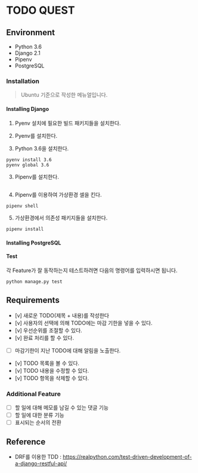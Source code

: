 # TODO QUEST

## Environment

* Python 3.6
* Django 2.1
* Pipenv
* PostgreSQL

### Installation

> Ubuntu 기준으로 작성한 메뉴얼입니다.

#### Installing Django
1. Pyenv 설치에 필요한 빌드 패키지들을 설치한다.

2. Pyenv를 설치한다.

3. Python 3.6을 설치한다.
```
pyenv install 3.6
pyenv global 3.6
```
3. Pipenv를 설치한다.
```sh

```
4. Pipenv를 이용하여 가상환경 셀을 킨다.
```sh
pipenv shell
```
5. 가상환경에서 의존성 패키지들을 설치한다.
```sh
pipenv install
```

#### Installing PostgreSQL

> 


#### Test

각 Feature가 잘 동작하는지 테스트하려면 다음의 명령어를 입력하시면 됩니다.

```sh
python manage.py test
```

## Requirements

* [v] 새로운 TODO(제목 + 내용)를 작성한다
* [v] 사용자의 선택에 의해 TODO에는 마감 기한을 넣을 수 있다.
* [v] 우선순위를 조절할 수 있다.
* [v] 완료 처리를 할 수 있다.
* [ ] 마감기한이 지난 TODO에 대해 알림을 노출한다.
* [v] TODO 목록을 볼 수 있다.
* [v] TODO 내용을 수정할 수 있다.
* [v] TODO 항목을 삭제할 수 있다.

### Additional Feature

* [ ] 할 일에 대해 메모를 남길 수 있는 댓글 기능
* [ ] 할 일에 대한 분류 기능
* [ ] 표시되는 순서의 전환

## 

## Reference

* DRF를 이용한 TDD : https://realpython.com/test-driven-development-of-a-django-restful-api/